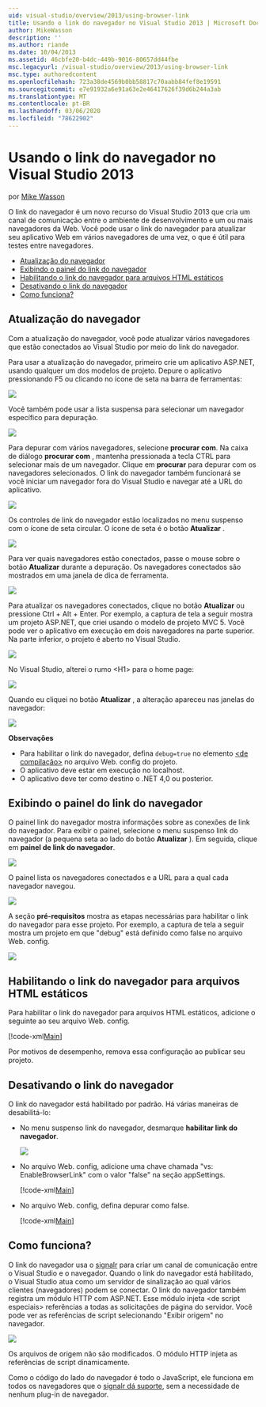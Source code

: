 ```yaml
---
uid: visual-studio/overview/2013/using-browser-link
title: Usando o link do navegador no Visual Studio 2013 | Microsoft Docs
author: MikeWasson
description: ''
ms.author: riande
ms.date: 10/04/2013
ms.assetid: 46cbfe20-b4dc-449b-9016-80657dd44fbe
msc.legacyurl: /visual-studio/overview/2013/using-browser-link
msc.type: authoredcontent
ms.openlocfilehash: 723a38de4569b0bb58817c70aabb84fef8e19591
ms.sourcegitcommit: e7e91932a6e91a63e2e46417626f39d6b244a3ab
ms.translationtype: MT
ms.contentlocale: pt-BR
ms.lasthandoff: 03/06/2020
ms.locfileid: "78622902"
---
```

# <a name="using-browser-link-in-visual-studio-2013"></a>Usando o link do navegador no Visual Studio 2013

por [Mike Wasson](https://github.com/MikeWasson)

O link do navegador é um novo recurso do Visual Studio 2013 que cria um canal de comunicação entre o ambiente de desenvolvimento e um ou mais navegadores da Web. Você pode usar o link do navegador para atualizar seu aplicativo Web em vários navegadores de uma vez, o que é útil para testes entre navegadores.

- [Atualização do navegador](#browser-refresh)
- [Exibindo o painel do link do navegador](#dashboard)
- [Habilitando o link do navegador para arquivos HTML estáticos](#static-html)
- [Desativando o link do navegador](#disabling)
- [Como funciona?](#how-it-works)

<a id="browser-refresh"></a>
## <a name="browser-refresh"></a>Atualização do navegador

Com a atualização do navegador, você pode atualizar vários navegadores que estão conectados ao Visual Studio por meio do link do navegador.

Para usar a atualização do navegador, primeiro crie um aplicativo ASP.NET, usando qualquer um dos modelos de projeto. Depure o aplicativo pressionando F5 ou clicando no ícone de seta na barra de ferramentas:

![](using-browser-link/_static/image1.png)

Você também pode usar a lista suspensa para selecionar um navegador específico para depuração.

![](using-browser-link/_static/image2.png)

Para depurar com vários navegadores, selecione **procurar com**. Na caixa de diálogo **procurar com** , mantenha pressionada a tecla CTRL para selecionar mais de um navegador. Clique em **procurar** para depurar com os navegadores selecionados. O link do navegador também funcionará se você iniciar um navegador fora do Visual Studio e navegar até a URL do aplicativo.

![](using-browser-link/_static/image3.png)

Os controles de link do navegador estão localizados no menu suspenso com o ícone de seta circular. O ícone de seta é o botão **Atualizar** .

![](using-browser-link/_static/image4.png)

Para ver quais navegadores estão conectados, passe o mouse sobre o botão **Atualizar** durante a depuração. Os navegadores conectados são mostrados em uma janela de dica de ferramenta.

![](using-browser-link/_static/image5.png)

Para atualizar os navegadores conectados, clique no botão **Atualizar** ou pressione Ctrl + Alt + Enter. Por exemplo, a captura de tela a seguir mostra um projeto ASP.NET, que criei usando o modelo de projeto MVC 5. Você pode ver o aplicativo em execução em dois navegadores na parte superior. Na parte inferior, o projeto é aberto no Visual Studio.

![](using-browser-link/_static/image6.png)

No Visual Studio, alterei o rumo &lt;H1&gt; para o home page:

![](using-browser-link/_static/image7.png)

Quando eu cliquei no botão **Atualizar** , a alteração apareceu nas janelas do navegador:

![](using-browser-link/_static/image8.png)

**Observações**

- Para habilitar o link do navegador, defina `debug=true` no elemento [&lt;de compilação&gt;](https://msdn.microsoft.com/library/s10awwz0(v=vs.85).aspx) no arquivo Web. config do projeto.
- O aplicativo deve estar em execução no localhost.
- O aplicativo deve ter como destino o .NET 4,0 ou posterior.

<a id="dashboard"></a>
## <a name="viewing-the-browser-link-dashboard"></a>Exibindo o painel do link do navegador

O painel link do navegador mostra informações sobre as conexões de link do navegador. Para exibir o painel, selecione o menu suspenso link do navegador (a pequena seta ao lado do botão **Atualizar** ). Em seguida, clique em **painel de link do navegador**.

![](using-browser-link/_static/image9.png)

O painel lista os navegadores conectados e a URL para a qual cada navegador navegou.

![](using-browser-link/_static/image10.png)

A seção **pré-requisitos** mostra as etapas necessárias para habilitar o link do navegador para esse projeto. Por exemplo, a captura de tela a seguir mostra um projeto em que "debug" está definido como false no arquivo Web. config.

![](using-browser-link/_static/image11.png)

<a id="static-html"></a>
## <a name="enabling-browser-link-for-static-html-files"></a>Habilitando o link do navegador para arquivos HTML estáticos

Para habilitar o link do navegador para arquivos HTML estáticos, adicione o seguinte ao seu arquivo Web. config.

[!code-xml[Main](using-browser-link/samples/sample1.xml)]

Por motivos de desempenho, remova essa configuração ao publicar seu projeto.

<a id="disabling"></a>
## <a name="disabling-browser-link"></a>Desativando o link do navegador

O link do navegador está habilitado por padrão. Há várias maneiras de desabilitá-lo:

- No menu suspenso link do navegador, desmarque **habilitar link do navegador**. 

    ![](using-browser-link/_static/image12.png)
- No arquivo Web. config, adicione uma chave chamada "vs: EnableBrowserLink" com o valor "false" na seção appSettings. 

    [!code-xml[Main](using-browser-link/samples/sample2.xml)]
- No arquivo Web. config, defina depurar como false. 

    [!code-xml[Main](using-browser-link/samples/sample3.xml)]

<a id="how-it-works"></a>
## <a name="how-does-it-work"></a>Como funciona?

O link do navegador usa o [signalr](../../../signalr/index.md) para criar um canal de comunicação entre o Visual Studio e o navegador. Quando o link do navegador está habilitado, o Visual Studio atua como um servidor de sinalização ao qual vários clientes (navegadores) podem se conectar. O link do navegador também registra um módulo HTTP com ASP.NET. Esse módulo injeta &lt;de script especiais&gt; referências a todas as solicitações de página do servidor. Você pode ver as referências de script selecionando "Exibir origem" no navegador.

![](using-browser-link/_static/image13.png)

Os arquivos de origem não são modificados. O módulo HTTP injeta as referências de script dinamicamente.

Como o código do lado do navegador é todo o JavaScript, ele funciona em todos os navegadores que o [signalr dá suporte](../../../signalr/overview/getting-started/supported-platforms.md), sem a necessidade de nenhum plug-in de navegador.
